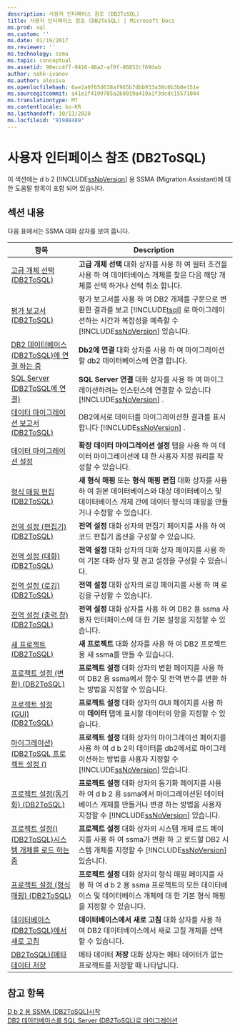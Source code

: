 ```yaml
---
description: 사용자 인터페이스 참조 (DB2ToSQL)
title: 사용자 인터페이스 참조 (DB2ToSQL) | Microsoft Docs
ms.prod: sql
ms.custom: ''
ms.date: 01/19/2017
ms.reviewer: ''
ms.technology: ssma
ms.topic: conceptual
ms.assetid: 98ecc4ff-9416-48a2-af0f-86852cf69dab
author: nahk-ivanov
ms.author: alexiva
ms.openlocfilehash: 6ae2a0f65d638af965b7dbb933a38c0b3b0e151e
ms.sourcegitcommit: a41e1f4199785a2b8019a419a1f3dcdc15571044
ms.translationtype: MT
ms.contentlocale: ko-KR
ms.lasthandoff: 10/13/2020
ms.locfileid: "91988489"
---
```

# <a name="user-interface-reference-db2tosql"></a>사용자 인터페이스 참조 (DB2ToSQL)
이 섹션에는 d b 2 [!INCLUDE[ssNoVersion](../../includes/ssnoversion-md.md)] 용 SSMA (Migration Assistant)에 대 한 도움말 항목이 포함 되어 있습니다.  
  
## <a name="in-this-section"></a>섹션 내용  
다음 표에서는 SSMA 대화 상자를 보여 줍니다.  
  
|항목|Description|  
|-|-|  
|[고급 개체 선택 &#40;DB2ToSQL&#41;](../../ssma/db2/advanced-object-selection-db2tosql.md)|**고급 개체 선택** 대화 상자를 사용 하 여 필터 조건을 사용 하 여 데이터베이스 개체를 찾은 다음 해당 개체를 선택 하거나 선택 취소 합니다.|  
|[평가 보고서 &#40;DB2ToSQL&#41;](../../ssma/db2/assessment-report-db2tosql.md)|평가 보고서를 사용 하 여 DB2 개체를 구문으로 변환한 결과를 보고 [!INCLUDE[tsql](../../includes/tsql-md.md)] 로 마이그레이션하는 시간과 복잡성을 예측할 수 [!INCLUDE[ssNoVersion](../../includes/ssnoversion-md.md)] 있습니다.|  
|[DB2 데이터베이스 &#40;DB2ToSQL&#41;에 연결 하는 중 ](../../ssma/db2/connecting-to-db2-database-db2tosql.md)|**Db2에 연결** 대화 상자를 사용 하 여 마이그레이션할 db2 데이터베이스에 연결 합니다.|  
|[SQL Server &#40;DB2ToSQL에 연결&#41;](../../ssma/db2/connect-to-sql-server-db2tosql.md)|**SQL Server 연결** 대화 상자를 사용 하 여 마이그레이션하려는 인스턴스에 연결할 수 있습니다 [!INCLUDE[ssNoVersion](../../includes/ssnoversion-md.md)] .|  
|[데이터 마이그레이션 보고서 &#40;DB2ToSQL&#41;](../../ssma/db2/data-migration-report-db2tosql.md)|DB2에서로 데이터를 마이그레이션한 결과를 표시 합니다 [!INCLUDE[ssNoVersion](../../includes/ssnoversion-md.md)] .|  
|[데이터 마이그레이션 설정](./data-migration-settings-db2tosql.md)|**확장 데이터 마이그레이션 설정** 탭을 사용 하 여 데이터 마이그레이션에 대 한 사용자 지정 쿼리를 작성할 수 있습니다.|  
|[형식 매핑 편집 &#40;DB2ToSQL&#41;](../../ssma/db2/edit-type-mapping-db2tosql.md)|**새 형식 매핑** 또는 **형식 매핑 편집** 대화 상자를 사용 하 여 원본 데이터베이스와 대상 데이터베이스 및 데이터베이스 개체 간에 데이터 형식의 매핑을 만들거나 수정할 수 있습니다.|  
|[전역 설정 &#40;편집기&#41; &#40;DB2ToSQL&#41;](../../ssma/db2/global-settings-editor-db2tosql.md)|**전역 설정** 대화 상자의 편집기 페이지를 사용 하 여 코드 편집기 옵션을 구성할 수 있습니다.|  
|[전역 설정 &#40;대화&#41; &#40;DB2ToSQL&#41;](../../ssma/db2/global-settings-dialogs-db2tosql.md)|**전역 설정** 대화 상자의 대화 상자 페이지를 사용 하 여 기본 대화 상자 및 경고 설정을 구성할 수 있습니다.|  
|[전역 설정 &#40;로깅&#41; &#40;DB2ToSQL&#41;](../../ssma/db2/global-settings-logging-db2tosql.md)|**전역 설정** 대화 상자의 로깅 페이지를 사용 하 여 로깅을 구성할 수 있습니다.|  
|[전역 설정 &#40;출력 창&#41; &#40;DB2ToSQL&#41;](../../ssma/db2/global-settings-output-window-db2tosql.md)|**전역 설정** 대화 상자를 사용 하 여 DB2 용 ssma 사용자 인터페이스에 대 한 기본 설정을 지정할 수 있습니다.|  
|[새 프로젝트 &#40;DB2ToSQL&#41;](../../ssma/db2/new-project-db2tosql.md)|**새 프로젝트** 대화 상자를 사용 하 여 DB2 프로젝트용 새 ssma를 만들 수 있습니다.|  
|[프로젝트 설정 &#40;변환&#41; &#40;DB2ToSQL&#41;](../../ssma/db2/project-settings-conversion-db2tosql.md)|**프로젝트 설정** 대화 상자의 변환 페이지를 사용 하 여 DB2 용 ssma에서 함수 및 전역 변수를 변환 하는 방법을 지정할 수 있습니다.|  
|[프로젝트 설정 &#40;GUI&#41; &#40;DB2ToSQL&#41;](../../ssma/db2/project-settings-gui-db2tosql.md)|**프로젝트 설정** 대화 상자의 GUI 페이지를 사용 하 여 **데이터** 탭에 표시할 데이터의 양을 지정할 수 있습니다.|  
|[마이그레이션&#41; &#40;DB2ToSQL 프로젝트 설정 &#40;&#41;](../../ssma/db2/project-settings-migration-db2tosql.md)|**프로젝트 설정** 대화 상자의 마이그레이션 페이지를 사용 하 여 d b 2의 데이터를 db2에서로 마이그레이션하는 방법을 사용자 지정할 수 [!INCLUDE[ssNoVersion](../../includes/ssnoversion-md.md)] 있습니다.|  
|[프로젝트 설정&#40;동기화&#41; &#40;DB2ToSQL&#41;](../../ssma/db2/project-settings-synchronization-db2tosql.md)|**프로젝트 설정** 대화 상자의 동기화 페이지를 사용 하 여 d b 2 용 ssma에서 마이그레이션된 데이터베이스 개체를 만들거나 변경 하는 방법을 사용자 지정할 수 [!INCLUDE[ssNoVersion](../../includes/ssnoversion-md.md)] 있습니다.|  
|[프로젝트 설정&#40;&#41; &#40;DB2ToSQL&#41;시스템 개체를 로드 하는 중 ](../../ssma/db2/project-settings-loading-system-objects-db2tosql.md)|**프로젝트 설정** 대화 상자의 시스템 개체 로드 페이지를 사용 하 여 ssma가 변환 하 고 로드할 DB2 시스템 개체를 지정할 수 [!INCLUDE[ssNoVersion](../../includes/ssnoversion-md.md)] 있습니다.|  
|[프로젝트 설정 &#40;형식 매핑&#41; &#40;DB2ToSQL&#41;](../../ssma/db2/project-settings-type-mapping-db2tosql.md)|**프로젝트 설정** 대화 상자의 형식 매핑 페이지를 사용 하 여 d b 2 용 ssma 프로젝트의 모든 데이터베이스 및 데이터베이스 개체에 대 한 기본 형식 매핑을 지정할 수 있습니다.|  
|[데이터베이스 &#40;DB2ToSQL&#41;에서 새로 고침 ](../../ssma/db2/refresh-from-database-db2tosql.md)|**데이터베이스에서 새로 고침** 대화 상자를 사용 하 여 DB2 데이터베이스에서 새로 고칠 개체를 선택할 수 있습니다.|  
|[DB2ToSQL&#41;&#40;메타 데이터 저장 ](../../ssma/db2/save-metadata-db2tosql.md)|메타 데이터 **저장** 대화 상자는 메타 데이터가 없는 프로젝트를 저장할 때 나타납니다.|  
  
## <a name="see-also"></a>참고 항목  
[D b 2 용 SSMA &#40;DB2ToSQL&#41;시작 ](../../ssma/db2/getting-started-with-ssma-for-db2-db2tosql.md)  
[DB2 데이터베이스를 SQL Server &#40;DB2ToSQL&#41;로 마이그레이션 ](../../ssma/db2/migrating-db2-databases-to-sql-server-db2tosql.md)  
